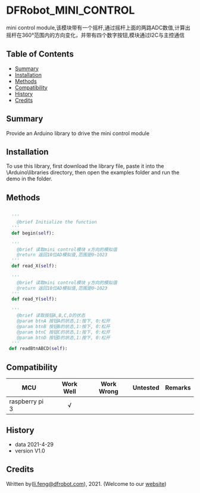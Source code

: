 # DFRobot_MINI_CONTROL
  mini control module,该模块带有一个摇杆,通过摇杆上面的两路ADC数值,计算出摇杆在360°范围内的方向变化，并带有四个数字按钮,模块通过I2C与主控通信





## Table of Contents

* [Summary](#summary)
* [Installation](#installation)
* [Methods](#Methods)
* [Compatibility](#compatibility)
* [History](#history)
* [Credits](#credits)

## Summary

Provide an Arduino library to drive the mini control module

## Installation

To use this library, first download the library file, paste it into the \Arduino\libraries directory, then open the examples folder and run the demo in the folder.

## Methods

```python

  '''
    @brief Initialize the function
  '''
  def begin(self):

  '''
    @brief 读取mini control模块 x方向的模拟值
    @return 返回10位AD模拟值,范围是0~1023
  '''
  def read_X(self):
    
  '''
    @brief 读取mini control模块 y方向的模拟值
    @return 返回10位AD模拟值,范围是0~1023
  '''
  def read_Y(self):

  '''
    @brief 读取按钮A,B,C,D的状态
    @param btnA 按钮A的状态,1:按下, 0:松开
    @param btnB 按钮B的状态,1:按下, 0:松开
    @param btnC 按钮C的状态,1:按下, 0:松开
    @param btnD 按钮D的状态,1:按下, 0:松开
  '''
 def readBtnABCD(self):

```

## Compatibility

MCU                | Work Well    | Work Wrong   | Untested    | Remarks
------------------ | :----------: | :----------: | :---------: | -----
raspberry pi 3             |      √         |            |             | 




## History

- data 2021-4-29
- version V1.0


## Credits

Written by(li.feng@dfrobot.com), 2021. (Welcome to our [website](https://www.dfrobot.com/))
